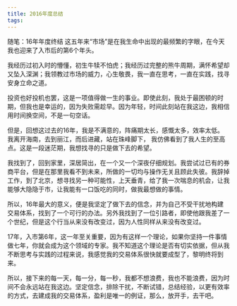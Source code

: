 ```yaml
---
title: 2016年度总结
tags:
---
```

随笔：16年年度终结
这五年来“市场”是在我生命中出现的最频繁的字眼，在今天我也迎来了入市后的第6个年头。

我经历过初入时的懵懂，初生牛犊不怕虎；我经历过完整的熊牛周期，满怀希望却又坠入深渊；我领教过市场的威力，心生敬畏，我一直在思考，一直在实践，找寻安身立命之道。

投资也好投机也罢，这是一项值得做一生的事业。即使此刻，我处于最困顿的时期，但我也是幸运的，因为失败需趁早。因为年轻，时间此刻站在我这边，我相信用时间换空间，不是一句空话。

但是，回想这过去的16年，我是不满意的，阵痛期太长，感慨太多，效率太低。我离开海南，去到丽江，而后进藏，站在珠峰脚下， 我仿佛看到了我人生的至高点。这是一段迷茫期，我想找寻的只是做下去的希望。

我找到了，回到家里，深居简出，在一个又一个深夜仔细规划。我尝试过已有的券商平台，但是在那里我看不到未来，所做的一切均与操作无关且顾此失彼。我辞掉工作，到了北京，想寻找另一种可能性，上天垂青，给了我一次喘息的机会，让我能够大隐隐于市，让我能有一口饭吃的同时，做我最想做的事情。

所以，16年最大的意义，便是我坚定了做下去的信念，并为自己不受干扰地构建交易体系，找到了一个可行的办法。另外我找到了一位引路者，即使他跟我差了一个世纪，但是这个行当从来没有改变过，因为人性同样从来没有改变过。

17年，入市第6年，这一年至关重要，因为有这样一个理论，如果你坚持一件事情做七年，你就会成为这个领域的专家。我不知道这个理论是否有切实依据，但从我不断思考与实践的过程来说，我感觉我的交易体系很快就要成型了，黎明终将到来。

所以，接下来的每一天，每一分，每一秒，我都不想浪费，我也不能浪费，因为时间不会永远站在我这边。坚定信念，排除干扰，不断试错，总结经验，以更有效率的方式，去建成我的交易体系，盈利是唯一的例证，那么，放开手，去干吧。